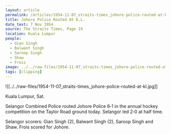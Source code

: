 ```yaml
---
layout: article
permalink: /articles/1954-11-07_straits-times_johore-police-routed-at-kl/
title: Johore Police Routed At K.L.
date_text: 7 Nov 1954
source: The Straits Times, Page 19
location: Kuala Lumpur
people:
  - Gian Singh
  - Balwant Singh
  - Saroop Singh
  - Shaw
  - Frois
image: ../../raw-files/1954-11-07_straits-times_johore-police-routed-at-kl.jpg
tags: [clipping]
---
```

![[../../raw-files/1954-11-07_straits-times_johore-police-routed-at-kl.jpg]]

Kuala Lumpur, Sat.

Selangor Combined Police routed Johore Police 6‑1 in the annual hockey competition on the Taylor Road ground today. Selangor led 2‑0 at half time.

Selangor scorers: Gian Singh (2), Balwant Singh (2), Saroop Singh and Shaw. Frois scored for Johore.
